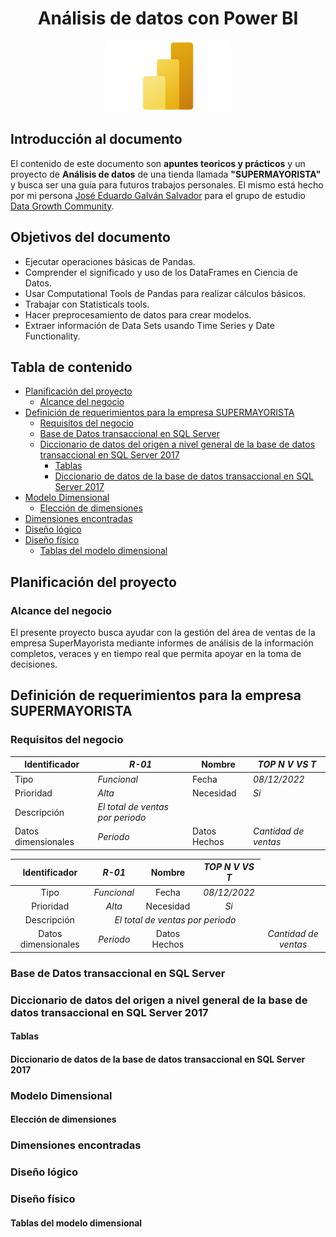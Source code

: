 <div align="center">
  <h1>Análisis de datos con Power BI</h1>
</div>

<div align="center"> 
  <img src="readme_img/Microsoft-Power-BI-analisis.png" width="">
</div>

## Introducción al documento

El contenido de este documento son **apuntes teoricos y prácticos** y un proyecto de **Análisis de datos** de una tienda llamada **"SUPERMAYORISTA"** y busca ser una guía para futuros trabajos personales. El mismo está hecho por mi persona [José Eduardo Galván Salvador](https://www.linkedin.com/in/eduardo-galvan1208/) para el grupo de estudio [Data Growth Community](https://www.linkedin.com/company/datagrowthcommunity/).

## Objetivos del documento

- Ejecutar operaciones básicas de Pandas.
- Comprender el significado y uso de los DataFrames en Ciencia de Datos.
- Usar Computational Tools de Pandas para realizar cálculos básicos.
- Trabajar con Statisticals tools.
- Hacer preprocesamiento de datos para crear modelos. 
- Extraer información de Data Sets usando Time Series y Date Functionality.

## Tabla de contenido
- [Planificación del proyecto](#Planificación-del-proyecto)
  - [Alcance del negocio](#Alcance-del-negocio)
- [Definición de requerimientos para la empresa SUPERMAYORISTA](#Definición-de-requerimientos-para-la-empresa-SUPERMAYORISTA)
  - [Requisitos del negocio](#Requisitos-del-negocio)
  - [Base de Datos transaccional en SQL Server](#Base-de-Datos-transaccional-en-SQL-Server)
  - [Diccionario de datos del origen a nivel general de la base de datos transaccional en SQL Server 2017](#Diccionario-de-datos-del-origen-a-nivel-general-de-la-base-de-datos-transaccional-en-SQL-Server-2017)
    - [Tablas](#Tablas)
    - [Diccionario de datos de la base de datos transaccional en SQL Server 2017](#Diccionario-de-datos-de-la-base-de-datos-transaccional-en-SQL-Server-2017)
- [Modelo Dimensional](#Modelo-Dimensional)
  - [Elección de dimensiones](#Elección-de-dimensiones)
- [Dimensiones encontradas](#Dimensiones-encontradas)
- [Diseño lógico](#Diseño-lógico)
- [Diseño físico](#Diseño-físico)
  - [Tablas del modelo dimensional](#Tablas-del-modelo-dimensional)


## Planificación del proyecto

### Alcance del negocio

El presente proyecto busca ayudar con la gestión del área de ventas de la empresa SuperMayorista mediante informes de análisis de la información completos, veraces y en tiempo real que permita apoyar en la toma de decisiones.

## Definición de requerimientos para la empresa SUPERMAYORISTA

### Requisitos del negocio

|    Identificador    |   *R-01*   |      Nombre     |    *TOP N V VS T*    |
|---------------------|------------|-----------------|----------------------|
|         Tipo        |*Funcional* |      Fecha      |     *08/12/2022*     |
|      Prioridad      |   *Alta*   |    Necesidad    |         *Si*         |
|     Descripción     |          *El total de ventas por periodo*           |
| Datos dimensionales |  *Periodo* |   Datos Hechos  | *Cantidad de ventas* |

<table>
    <thead>
        <tr>
            <th>Identificador</th>
            <th><i>R-01</i></th>
            <th>Nombre</th>
            <th><i>TOP N V VS T</i></th>
        </tr>
    </thead>
    <tbody>
        <tr>
            <td align="center">Tipo</td>
            <td align="center"><i>Funcional</i></td>
            <td align="center">Fecha</td>
            <td align="center"><i>08/12/2022</i></td>
        </tr>
        <tr>
            <td align="center">Prioridad</td>
            <td align="center"><i>Alta</i></td>
            <td align="center">Necesidad</td>
            <td align="center"><i>Si</i></td>
        </tr>
        <tr>
            <td align="center">Descripción</td>
            <td colspan=3 align="center"><i>El total de ventas por periodo</i></td>
        </tr>
        <tr>
            <td align="center">Datos dimensionales</td>
            <td align="center"><i>Periodo</i></td>
            <td align="center">Datos Hechos<td>
            <td align="center"><i>Cantidad de ventas</i></td>
        </tr>
    </tbody>
</table>

### Base de Datos transaccional en SQL Server

### Diccionario de datos del origen a nivel general de la base de datos transaccional en SQL Server 2017

#### Tablas

#### Diccionario de datos de la base de datos transaccional en SQL Server 2017

### Modelo Dimensional

#### Elección de dimensiones

### Dimensiones encontradas

### Diseño lógico

### Diseño físico

#### Tablas del modelo dimensional

